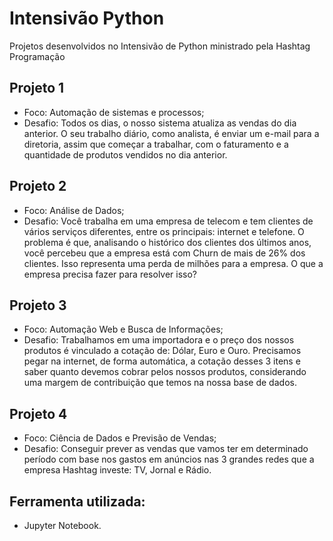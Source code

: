 # Intensivão Python

Projetos desenvolvidos no Intensivão de Python ministrado pela Hashtag Programação

## Projeto 1

- Foco: Automação de sistemas e processos;
- Desafio: Todos os dias, o nosso sistema atualiza as vendas do dia anterior. O seu trabalho diário, como analista, é enviar um e-mail para a diretoria, assim que começar a trabalhar, com o faturamento e a quantidade de produtos vendidos no dia anterior.

## Projeto 2

- Foco: Análise de Dados;
- Desafio: Você trabalha em uma empresa de telecom e tem clientes de vários serviços diferentes, entre os principais: internet e telefone. O problema é que, analisando o histórico dos clientes dos últimos anos, você percebeu que a empresa está com Churn de mais de 26% dos clientes. Isso representa uma perda de milhões para a empresa. O que a empresa precisa fazer para resolver isso?

## Projeto 3

- Foco: Automação Web e Busca de Informações;
- Desafio: Trabalhamos em uma importadora e o preço dos nossos produtos é vinculado a cotação de: Dólar, Euro e Ouro. Precisamos pegar na internet, de forma automática, a cotação desses 3 itens e saber quanto devemos cobrar pelos nossos produtos, considerando uma margem de contribuição que temos na nossa base de dados.

## Projeto 4

- Foco: Ciência de Dados e Previsão de Vendas;
- Desafio: Conseguir prever as vendas que vamos ter em determinado período com base nos gastos em anúncios nas 3 grandes redes que a empresa Hashtag investe: TV, Jornal e Rádio.

## Ferramenta utilizada:

- Jupyter Notebook.
